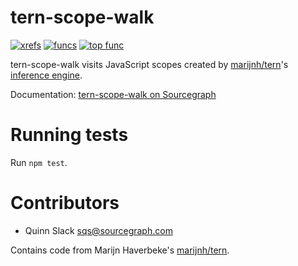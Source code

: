 tern-scope-walk
============

[![xrefs](https://sourcegraph.com/api/repos/github.com/sourcegraph/tern-scope-walk/badges/xrefs.png)](https://sourcegraph.com/github.com/sourcegraph/tern-scope-walk)
[![funcs](https://sourcegraph.com/api/repos/github.com/sourcegraph/tern-scope-walk/badges/funcs.png)](https://sourcegraph.com/github.com/sourcegraph/tern-scope-walk)
[![top func](https://sourcegraph.com/api/repos/github.com/sourcegraph/tern-scope-walk/badges/top-func.png)](https://sourcegraph.com/github.com/sourcegraph/tern-scope-walk)

tern-scope-walk visits JavaScript scopes created by
[marijnh/tern](https://github.com/marijnh/tern)'s [inference
engine](http://ternjs.net/doc/manual.html#infer).

Documentation: [tern-scope-walk on Sourcegraph](https://sourcegraph.com/github.com/sourcegraph/tern-scope-walk)


Running tests
=============

Run `npm test`.


Contributors
============

* Quinn Slack <sqs@sourcegraph.com>

Contains code from Marijn Haverbeke's [marijnh/tern](https://github.com/marijnh/tern).
